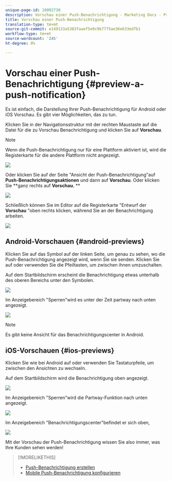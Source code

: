 ```yaml
---
unique-page-id: 10092730
description: Vorschau einer Push-Benachrichtigung - Marketing Docs - Produktdokumentation
title: Vorschau einer Push-Benachrichtigung
translation-type: tm+mt
source-git-commit: e149133a5383faaef5e9c9b7775ae36e633ed7b1
workflow-type: tm+mt
source-wordcount: '245'
ht-degree: 0%

---
```



# Vorschau einer Push-Benachrichtigung {#preview-a-push-notification}

Es ist einfach, die Darstellung Ihrer Push-Benachrichtigung für Android oder iOS Vorschau. Es gibt vier Möglichkeiten, das zu tun.

Klicken Sie in der Navigationsstruktur mit der rechten Maustaste auf die Datei für die zu Vorschau Benachrichtigung und klicken Sie auf **Vorschau**.

>[!NOTE]
>
>Wenn die Push-Benachrichtigung nur für eine Plattform aktiviert ist, wird die Registerkarte für die andere Plattform nicht angezeigt.

![](assets/image2015-9-4-9-3a52-3a27.png)

Oder klicken Sie auf der Seite &quot;Ansicht der Push-Benachrichtigung&quot;auf **Push-Benachrichtigungsaktionen** und dann auf **Vorschau**. Oder klicken Sie **ganz rechts auf **Vorschau.** **

![](assets/image2015-9-4-10-3a53-3a28.png)

Schließlich können Sie im Editor auf die Registerkarte &quot;Entwurf der **Vorschau** &quot;oben rechts klicken, während Sie an der Benachrichtigung arbeiten.

![](assets/image2015-9-14-15-3a55-3a26.png)

## Android-Vorschauen {#android-previews}

Klicken Sie auf das Symbol auf der linken Seite, um genau zu sehen, wo die Push-Benachrichtigung angezeigt wird, wenn Sie sie senden. Klicken Sie auf oder verwenden Sie die Pfeiltasten, um zwischen ihnen umzuschalten.

Auf dem Startbildschirm erscheint die Benachrichtigung etwas unterhalb des oberen Bereichs unter den Symbolen.

![](assets/image2015-9-17-16-3a57-3a0.png)

Im Anzeigebereich &quot;Sperren&quot;wird es unter der Zeit partway nach unten angezeigt.

![](assets/image2015-9-17-16-3a58-3a47.png)

>[!NOTE]
>
>Es gibt keine Ansicht für das Benachrichtigungscenter in Android.

## iOS-Vorschauen {#ios-previews}

Klicken Sie wie bei Android auf oder verwenden Sie Tastaturpfeile, um zwischen den Ansichten zu wechseln.

Auf dem Startbildschirm wird die Benachrichtigung oben angezeigt.

![](assets/image2015-9-17-17-3a0-3a28.png)

Im Anzeigebereich &quot;Sperren&quot;wird die Partway-Funktion nach unten angezeigt.

![](assets/image2015-9-17-17-3a2-3a1.png)

Im Anzeigebereich &quot;Benachrichtigungscenter&quot;befindet er sich oben,

![](assets/image2015-9-17-17-3a3-3a15.png)

Mit der Vorschau der Push-Benachrichtigung wissen Sie also immer, was Ihre Kunden sehen werden!

>[!MORELIKETHIS]
>
>* [Push-Benachrichtigung erstellen](create-a-push-notification.md)
>* [Mobile Push-Benachrichtigung konfigurieren](configure-mobile-push-notification.md)

>



